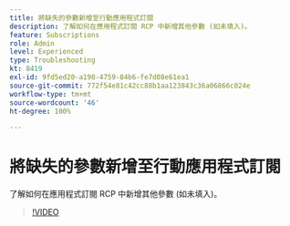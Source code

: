 ```yaml
---
title: 將缺失的參數新增至行動應用程式訂閱
description: 了解如何在應用程式訂閱 RCP 中新增其他參數 (如未填入)。
feature: Subscriptions
role: Admin
level: Experienced
type: Troubleshooting
kt: 8419
exl-id: 9fd5ed20-a190-4759-84b6-fe7d08e61ea1
source-git-commit: 772f54e81c42cc88b1aa123843c36a06866c024e
workflow-type: tm+mt
source-wordcount: '46'
ht-degree: 100%

---
```


# 將缺失的參數新增至行動應用程式訂閱

了解如何在應用程式訂閱 RCP 中新增其他參數 (如未填入)。

>[!VIDEO](https://video.tv.adobe.com/v/335950?quality=12)
